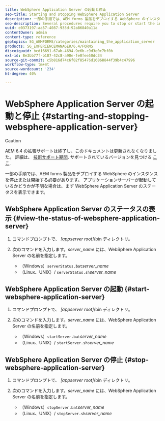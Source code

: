 ```yaml
---
title: WebSphere Application Server の起動と停止
seo-title: Starting and stopping WebSphere Application Server
description: 一部の手順では、AEM forms 製品をデプロイする WebSphere のインスタンスを停止または開始する必要があります。 このドキュメントでは、WebSphere Application Server を起動および停止する方法について説明します。
seo-description: Several procedures require you to stop or start the instance of WebSphere where you want to deploy AEM forms products. This document describes how to start and stop the WebSphere Application Server.
uuid: e0373197-aa57-4087-933d-92a86840a11a
contentOwner: admin
content-type: reference
geptopics: SG_AEMFORMS/categories/maintaining_the_application_server
products: SG_EXPERIENCEMANAGER/6.4/FORMS
discoiquuid: bcd16691-67ab-4694-9e6b-c9d3e0c7bf0b
exl-id: 8e3bb77f-b187-42c8-a90e-fe0fee50dc34
source-git-commit: c5b816d74c6f02f85476d16868844f39b4c47996
workflow-type: tm+mt
source-wordcount: '234'
ht-degree: 40%

---
```


# WebSphere Application Server の起動と停止 {#starting-and-stopping-websphere-application-server}

>[!CAUTION]
>
>AEM 6.4 の拡張サポートは終了し、このドキュメントは更新されなくなりました。 詳細は、 [技術サポート期間](https://helpx.adobe.com/jp/support/programs/eol-matrix.html). サポートされているバージョンを見つける [ここ](https://experienceleague.adobe.com/docs/?lang=ja).

一部の手順では、AEM forms 製品をデプロイする WebSphere のインスタンスを停止または開始する必要があります。 アプリケーションサーバーが起動しているかどうかが不明な場合は、まず WebSphere Application Server のステータスを表示できます。

## WebSphere Application Server のステータスの表示 {#view-the-status-of-websphere-application-server}

1. コマンドプロンプトで、 *[appserver root]*/bin ディレクトリ。
1. 次のコマンドを入力します。*server_name* には、WebSphere Application Server の名前を指定します。

   * （Windows）`serverStatus.bat`*server_name*
   * （Linux、UNIX）/ `serverStatus.sh`*server_name*

## WebSphere Application Server の起動 {#start-websphere-application-server}

1. コマンドプロンプトで、 *[appserver root]*/bin ディレクトリ。
1. 次のコマンドを入力します。*server_name* には、WebSphere Application Server の名前を指定します。

   * （Windows）`startServer.bat`*server_name*
   * （Linux、UNIX）/ `startServer.sh`*server_name*

## WebSphere Application Server の停止 {#stop-websphere-application-server}

1. コマンドプロンプトで、 *[appserver root]*/bin ディレクトリ。
1. 次のコマンドを入力します。*server_name* には、WebSphere Application Server の名前を指定します。

   * （Windows）`stopServer.bat`*server_name*
   * （Linux、UNIX）/ `stopServer.sh`*server_name*
